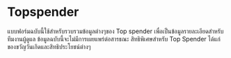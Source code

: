# Topspender
แบบฟอร์มฉบับนี้ใช้สำหรับรวบรวมข้อมูลต่างๆของ Top spender เพื่อเป็นข้อมูลรายละเอียดสำหรับทีมงานผู้ดูแล ข้อมูลฉบับนี้จะไม่มีการเผยแพร่ต่อสารธณะ สิทธิพิเศษสำหรับ Top Spender ได้แก่ ของขวัญวันเกิดและสิทธิประโยชน์ต่างๆ
